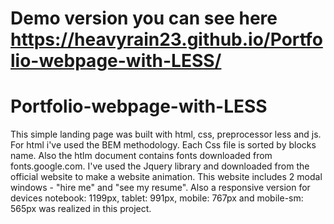 # Demo version you can see here https://heavyrain23.github.io/Portfolio-webpage-with-LESS/
# Portfolio-webpage-with-LESS

This simple landing page was built with html, css, preprocessor less and js. For html i've used the BEM methodology. Each Css file is sorted by blocks name.  Also the htlm document contains fonts downloaded from fonts.google.com.
I've used the Jquery library and downloaded from the official website to make a website animation. This website includes 2 modal windows - "hire me" and "see my resume". Also a responsive version for devices notebook: 1199px, tablet: 991px, mobile: 767px and mobile-sm: 565px was realized in this project.

